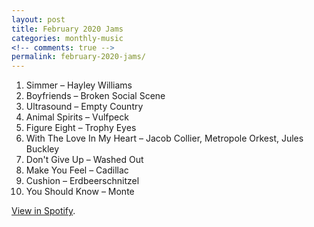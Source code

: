 ```yaml
---
layout: post
title: February 2020 Jams
categories: monthly-music
<!-- comments: true -->
permalink: february-2020-jams/
---
```


1. Simmer – Hayley Williams
2. Boyfriends – Broken Social Scene
3. Ultrasound – Empty Country
4. Animal Spirits – Vulfpeck
5. Figure Eight – Trophy Eyes
6. With The Love In My Heart – Jacob Collier, Metropole Orkest, Jules Buckley
7. Don't Give Up – Washed Out
8. Make You Feel – Cadillac
9. Cushion – Erdbeerschnitzel
10. You Should Know – Monte

[View in Spotify][spotify].  

[spotify]: https://open.spotify.com/playlist/3Rb4luthgL0cU1HwN30Z1s?si=my7m0ro-SfSj96_ZPzTRLg